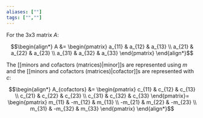 ```yaml
---
aliases: [""]
tags: ["",""]
---
```


For the 3x3 matrix $A$:

$$\begin{align*}
A &= \begin{pmatrix} a_{11} &  a_{12} &  a_{13} \\  a_{21} &  a_{22} &  a_{23} \\  a_{31} &  a_{32} &  a_{33} \end{pmatrix}
\end{align*}$$

The [[minors and cofactors (matrices)|minor]]s are represented using $m$ and the [[minors and cofactors (matrices)|cofactor]]s are represented with $c$:

$$\begin{align*}
A_{cofactors} &= \begin{pmatrix} c_{11} &  c_{12} &  c_{13} \\  c_{21} &  c_{22} &  c_{23} \\  c_{31} &  c_{32} &  c_{33} \end{pmatrix}= \begin{pmatrix} m_{11} &  -m_{12} &  m_{13} \\  -m_{21} &  m_{22} &  -m_{23} \\  m_{31} &  -m_{32} &  m_{33} \end{pmatrix}
\end{align*}$$

